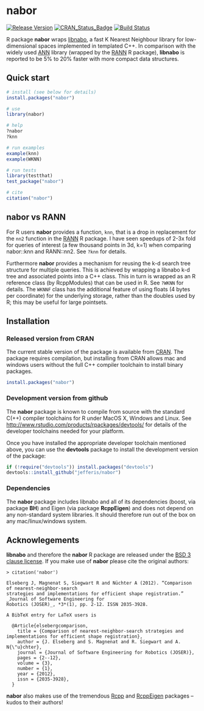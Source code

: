 # nabor
[![Release Version](https://badge.fury.io/gh/jefferis%2Fnabor.svg)](https://github.com/jefferis/nabor/releases/latest) 
[![CRAN_Status_Badge](http://www.r-pkg.org/badges/version/nabor)](http://cran.r-project.org/web/packages/nabor) 
[![Build Status](https://travis-ci.org/jefferis/nabor.svg)](https://travis-ci.org/jefferis/nabor) 

R package **nabor** wraps [libnabo](https://github.com/ethz-asl/libnabo), 
a fast K Nearest Neighbour library for low-dimensional spaces implemented in templated C++.
In comparison with the widely used [ANN](http://www.cs.umd.edu/~mount/ANN) library (wrapped by the
[RANN](http://cran.r-project.org/web/packages/RANN/index.html) R package), **libnabo** is reported
to be 5% to 20% faster with more compact data structures.

## Quick start
```r
# install (see below for details)
install.packages("nabor")

# use
library(nabor)

# help
?nabor
?knn

# run examples
example(knn)
example(WKNN)

# run tests
library(testthat)
test_package("nabor")

# cite
citation("nabor")
```

## nabor vs RANN
For R users **nabor** provides a function, `knn`, that is a drop in replacement for
the `nn2` function in the [RANN](http://cran.r-project.org/web/packages/RANN/index.html) 
R package. I have seen speedups of 2-3x fold for queries of interest (a few thousand
points in 3d, k=1) when comparing nabor::knn and RANN::nn2. See `?knn` for details.

Furthermore **nabor** provides a mechanism for reusing the k-d search tree structure for 
multiple queries. This is achieved by wrapping a libnabo k-d tree and associated points
into a C++ class. This in turn is wrapped as an R reference class (by RcppModules)
that can be used in R. See `?WKNN` for details. The `WKNNF` class has the additional
feature of using floats (4 bytes per coordinate) for the underlying storage, rather
than the doubles used by R; this may be useful for large pointsets.
## Installation
### Released version from CRAN
The current stable version of the package is available from 
[CRAN](http://cran.r-project.org/). The package requires compilation, but
installing from CRAN allows mac and windows users without the full C++ compiler toolchain to install binary packages.

```r
install.packages("nabor")
```

### Development version from github
The **nabor** package is known to compile from source with the standard C(++) 
compiler toolchains for R under MacOS X, Windows and Linux. See 
http://www.rstudio.com/products/rpackages/devtools/ for details of the
developer toolchains needed for your platform.

Once you have installed the appropriate developer toolchain mentioned above, you
can use the **devtools** package to install the development version of the package:

```r
if (!require("devtools")) install.packages("devtools")
devtools::install_github("jefferis/nabor")
```

### Dependencies
The **nabor** package includes libnabo and all of its dependencies (boost, via 
package **BH**) and Eigen (via package **RcppEigen**) and does not
depend on any non-standard system libraries. It should therefore run out of the
box on any mac/linux/windows system.

## Acknowlegements
**libnabo** and therefore the **nabor** R package are released under the 
[BSD 3 clause license](http://www.r-project.org/Licenses/BSD_3_clause). If you
make use of **nabor** please cite the original authors:

```
> citation('nabor')

Elseberg J, Magnenat S, Siegwart R and Nüchter A (2012). “Comparison of nearest-neighbor-search
strategies and implementations for efficient shape registration.” _Journal of Software Engineering for
Robotics (JOSER)_, *3*(1), pp. 2-12. ISSN 2035-3928.

A BibTeX entry for LaTeX users is

  @Article{elsebergcomparison,
    title = {Comparison of nearest-neighbor-search strategies and implementations for efficient shape registration},
    author = {J. Elseberg and S. Magnenat and R. Siegwart and A. N{\"u}chter},
    journal = {Journal of Software Engineering for Robotics (JOSER)},
    pages = {2--12},
    volume = {3},
    number = {1},
    year = {2012},
    issn = {2035-3928},
  }

```

**nabor** also makes use of the tremendous [Rcpp](http://cran.r-project.org/web/packages/Rcpp/index.html)
and [RcppEigen](http://cran.r-project.org/web/packages/RcppEigen/index.html) packages –
kudos to their authors!
